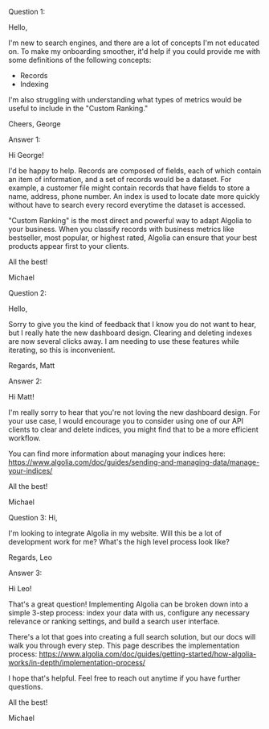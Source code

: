 Question 1:

Hello,

I'm new to search engines, and there are a lot of concepts I'm not educated on. To make my onboarding smoother, it'd help if you could provide me with some definitions of the following concepts:
- Records
- Indexing

I'm also struggling with understanding what types of metrics would be useful to include in the "Custom Ranking." 

Cheers,
George

Answer 1:

Hi George!

I'd be happy to help. Records are composed of fields, each of which contain an item of information, and a set of records would be a dataset. For example, a customer file might contain records that have fields to store a name, address, phone number. An index is used to locate date more quickly without have to search every record everytime the dataset is accessed.

"Custom Ranking" is the most direct and powerful way to adapt Algolia to your business. When you classify records with business metrics like bestseller, most popular, or highest rated, Algolia can ensure that your best products appear first to your clients.

All the best!

Michael

Question 2:

Hello,

Sorry to give you the kind of feedback that I know you do not want to hear, but I really hate the new dashboard design. Clearing and deleting indexes are now several clicks away. I am needing to use these features while iterating, so this is inconvenient.

Regards,
Matt

Answer 2:

Hi Matt!

I'm really sorry to hear that you're not loving the new dashboard design. For your use case, I would encourage you to consider using one of our API clients to clear and delete indices, you might find that to be a more efficient workflow.

You can find more information about managing your indices here: https://www.algolia.com/doc/guides/sending-and-managing-data/manage-your-indices/

All the best!

Michael

Question 3:
Hi,

I'm looking to integrate Algolia in my website. Will this be a lot of development work for me? What's the high level process look like?

Regards,
Leo

Answer 3:

Hi Leo!

That's a great question! Implementing Algolia can be broken down into a simple 3-step process: index your data with us, configure any necessary relevance or ranking settings, and build a search user interface.

There's a lot that goes into creating a full search solution, but our docs will walk you through every step. This page describes the implementation process: https://www.algolia.com/doc/guides/getting-started/how-algolia-works/in-depth/implementation-process/

I hope that's helpful. Feel free to reach out anytime if you have further questions.

All the best!

Michael




